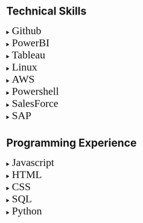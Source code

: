 # Technical Skills
<details>
<summary><span style="font-family:futura; font-size:2em;">Github</span></summary>

<span style="font-family:futura; font-size:1.5em;">Skills & Training</span>


I completed the "Day One" and "Week One" introductory Github courses through the official Github website. At its most basic level, Github allows for version control of programs and projects through the process of committing changes to new branches and then merging those branches to the master branch once they are complete and functional. Through my training on Github, I am able to use pull requests, commits, and merges to collaborate with others on code, as well as use Markdown in conjunction with html to create and host pages on Github. Here is a list of the courses I completed:

 <ul>
  <li>Communicating using Markdown</li>
  <li>Uploading projects to Github</li>
  <li>GitHub Pages using HTML</li>
  <li>Managing merge conflicts</li>
  <li>Reviewing pull requests</li>
  <li>Securing your workflows</li>
</ul> 
Proof of completion:

<img src="https://raw.githubusercontent.com/czehentner98/Technical-Skills-Resume/master/Screen%20Shot%202019-09-30%20at%208.49.46%20PM.png" alt="Day 1">

<img src="https://raw.githubusercontent.com/czehentner98/Technical-Skills-Resume/master/Screen%20Shot%202019-09-30%20at%208.50.11%20PM.png" alt="Week 1">

<span style="font-family:futura; font-size:1.5em;">Projects & Experience</span>


To practice the skills I learned in these courses, I created and maintained this technical skills resume on Github using markdown and html. This leveraged different skills such as html programming, uploading and inserting images, and commiting updates to the master branch. Most of my focus in creating this template was placed on taking the Jekyll template and customizing it. Github has a set of standard themes for webpages, so I was able to find the html file for the "architect" theme and make personal changes from there such as: adding my headshot and personal information to the sidebar, changing the default header (my repository name) to a customized title and subtitle, and formatting text within the body of the page.

</details> 

<details>
<summary><span style="font-family:futura; font-size:2em;">PowerBI</span></summary>
 
<span style="font-family:futura; font-size:1.5em;">Skills & Training</span>


I took the Analyzing and Visualizing Data with Power BI course available on edX. PowerBI is a business analytics platform that can import data from many different sources (including Excel, ???, and blank) and give users the ability to create interactive data visualizations, reports, and dashboards. Through my training in PowerBI, I am able to create simple charts and dashboards as well as utilize some of PowerBI's more advanced features such as navigation pane/dashboard customization, customized featured questions, Quick Insights Generator, and specialized PowerBI charts and graphics. Here is a list of the courses I completed:
    
 <ul>
  <li>Managing Data Transformations on the PowerBI Desktop Application</li>
  <li>Desktop Modeling</li>
  <li>Data Visualizations</li>
  <li>Online PowerBI Service</li>
  <li>Excel Data Imports and Direct Connectivity</li>
</ul> 
Proof of completion:
<img src="https://raw.githubusercontent.com/czehentner98/Technical-Skills-Resume/master/Proof%20of%20PowerBI%20Completion.png">

<span style="font-family:futura; font-size:1.5em;">Projects & Experience</span>


To practice the skills I obtained in this course, I created a dashboard to model 'New Hire Demographics' for Sample HR data. To see the dashboard in action, click on the image below:
<a href="https://www.youtube.com/watch?v=gQOR47AbiPs&feature=youtu.be" target="_blank"><img src="https://raw.githubusercontent.com/czehentner98/Technical-Skills-Resume/master/HR%20Dashboard.png">
</a>

</details> 

<details>
<summary><span style="font-family:futura; font-size:2em;">Tableau</span></summary>

</details>  

<details>
<summary><span style="font-family:futura; font-size:2em;">Linux</span></summary>
 
<span style="font-family:futura; font-size:1.5em;">Skills & Training</span>

    
I completed the LPI Linux Essentials course on Linux Academy and became familiar with the Linux Operating System and open-source applications. Through hands-on labs within this training, I developed proficiency using Command Line and BASH scripting to accomplish tasks like interacting with files on my computer and querying network and client DNS configurations.  Here is a list of subjects covered in my training:
  
 <ul>
  <li>General Linux Knowledge and Overview of Operating Systems</li>
  <li>Open Source Software Basics</li>
  <li>Command Line Essentials</li>
  <li>Using the Terminal/Command Line to interact with Files and Directories</li>
  <li>Using BASH for scripting</li>
  <li>Understanding Data Storage and Hardware</li>
  <li>Security and User Settings in Linux</li>
</ul> 
Proof of completion:
<img src="https://github.com/czehentner98/Technical-Skills-Resume/blob/master/Linux%20Certificate.PNG?raw=true">

<span style="font-family:futura; font-size:1.5em;">Projects & Experience</span>


I created a Virtual Private Network (VPN) utilizing Digital Ocean and a Linux VM running Ubuntu.
<img src="https://raw.githubusercontent.com/czehentner98/Technical-Skills-Resume/master/Digital%20Ocean%20VPN.png">
</details>  

<details>
<summary><span style="font-family:futura; font-size:2em;">AWS</span></summary>
    
<span style="font-family:futura; font-size:1.5em;">Skills & Training</span>


I completed the AWS Essentials course on Linux Academy as an introduction to core AWS services. I created and managed the security of my own AWS account using IAM and got exposure to many of the other features AWS has to offer such as bulk storage and object versioning/lifecycling in S3, SQL/non-SQL based database services in RDS and DynamoDB (respectively), and cloud computing instances with EC2. Through the training's use of an overarching example (referred to as "Project Omega"), I also understand how these services can be used in conjunction with one another to create solutions to a vast array of professional issues. Here is a list of the courses I took:    
 <ul>
  <li>Identity and Access Management (IAM)</li>
  <li>Virtual Private Cloud (VPC)</li>
  <li>Elastic Cloud Compute (EC2)</li>
  <li>Storage Services (S3)</li>
  <li>Databases</li>
  <li>Elastic Load Balancer (ELB)</li>
  <li>Auto Scaling</li>
  <li>Route 53</li>
  <li>Lambda</li>
  <li>General AWS Account Management</li>
</ul> 
Proof of completion:
<img src="https://github.com/czehentner98/Technical-Skills-Resume/blob/master/AWS%20Certificate.PNG?raw=true">

vpn stuff here
</details> 

<details>
<summary><span style="font-family:futura; font-size:2em;">Powershell</span></summary>

Completing the PowerShell 5 Essential Training through LinkedIn Learning helped expose me to the basics of utilizing cmdlets as an administrator to access and automate features of my Windows operating system. It emphasizes the importance of the "get-help" command in order to find useful assistance with syntax, module installation, csv and xml file imports and exports, script writing in ISE instead of in Notepad, etc. I also appreciated how the course covered how to set execution policies on the security side of things as well as an overview of variable and array creation.Here is a list of the courses I took:
    
 <ul>
  <li>Initializing and Customizing PowerShell</li>
  <li>Discovering Commands and Getting Help</li>
  <li>Working with Snap-ins and Modules</li>
  <li>Using Pipelines</li>
  <li>Using Objects</li>
  <li>Scripts and Automation</li>
  <li>Scalable Management and Remoting</li>
</ul> 

<img src="https://raw.githubusercontent.com/czehentner98/Technical-Skills-Resume/master/PowerShell%20Training.png">

</details>

<details>
<summary><span style="font-family:futura; font-size:2em;">SalesForce</span></summary>
    
In completing the Salesforce Admin Beginner Trailhead, I learned some of the basics of customization in Salesforce. Through working on the individual badges, I was introduced to navigating use cases, understanding the architecture, creating objects, fields and relationships, importing and exporting data, user interface customization as well as the process of creating visualizations of key business metrics. This exposure helped me develop a better understanding of cloud technology in general. Courses completed include:
 
 <ul> 
  <li>Salesforce Platform Basics</li>
  <li>Data Modeling</li>
  <li>Data Management</li>
  <li>Lightening Experience Customization</li>
  <li>Salesforce Mobile App Customization</li>
  <li>Reports and Dashboards for Lightening Experience</li>
  <li>Scalable Management and Remoting</li>
</ul> 

Here are the badges I completed during my training:
<img src="https://raw.githubusercontent.com/czehentner98/Technical-Skills-Resume/master/screen_shot_2019-12-07_at_4.33.24_pm.png">

</details>

<details>
<summary><span style="font-family:futura; font-size:2em;">SAP</span></summary>
  -
</details>
  
# Programming Experience
<details>
<summary><span style="font-family:futura; font-size:2em;">Javascript</span></summary>
  - 
</details>  
<details>
<summary><span style="font-family:futura; font-size:2em;">HTML</span></summary>
  -
</details> 
<details>
<summary><span style="font-family:futura; font-size:2em;">CSS</span></summary>
  -
</details>
<details>
<summary><span style="font-family:futura; font-size:2em;">SQL</span></summary>
  -
</details>
<details>
<summary><span style="font-family:futura; font-size:2em;">Python</span></summary>
  -
</details>
